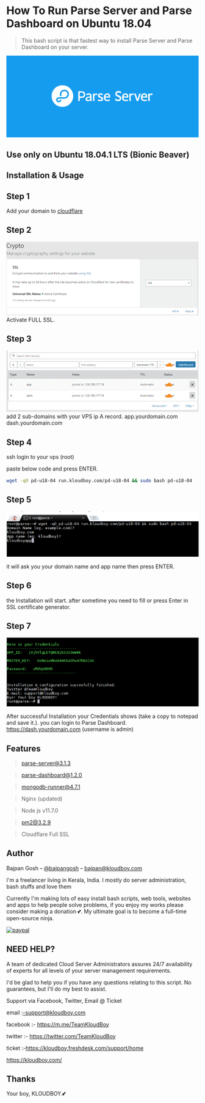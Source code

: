 # How To Run Parse Server and Parse Dashboard on Ubuntu 18.04
> This bash script is that fastest way to install Parse Server and Parse Dashboard on your server.

![](parse.png)

## Use only on Ubuntu 18.04.1 LTS (Bionic Beaver)

## Installation & Usage

## Step 1
Add your domain to [cloudflare](https://www.cloudflare.com/)

## Step 2
![](ssl.png)
Activate FULL SSL.

## Step 3
![](dns.png)
add 2 sub-domains with your VPS ip A record.
app.yourdomain.com
dash.yourdomain.com

## Step 4
ssh login to your vps (root)

paste below code and press ENTER.

```sh
wget -qO pd-u18-04 run.kloudboy.com/pd-u18-04 && sudo bash pd-u18-04
```
## Step 5
![](sshconsole.png)

it will ask you your domain name and app name then press ENTER.

## Step 6
the Installation will start. after sometime you need to fill or press Enter in SSL certificate generator.

## Step 7
![](key.png)

After successful Installation your Credentials shows (take a copy to notepad and save it.).
you can login to Parse Dashboard. https://dash.yourdomain.com (username is admin)

## Features

> parse-server@3.1.3

> parse-dashboard@1.2.0

> mongodb-runner@4.7.1

> Nginx (updated)

> Node js v11.7.0

> pm2@3.2.9

> Cloudflare Full SSL

## Author

Bajpan Gosh – [@bajpangosh](https://twitter.com/bajpangosh) – bajpan@kloudboy.com

I'm a freelancer living in Kerala, India. I mostly do server administration, bash stuffs and love them

Currently I'm making lots of easy install bash scripts, web tools, websites and apps to help people solve problems, if you enjoy my works please consider making a donation 💕. My ultimate goal is to become a full-time open-source ninja.

[![paypal](https://www.paypalobjects.com/en_US/i/btn/btn_donateCC_LG.gif)](https://www.paypal.me/bajpangosh)

## NEED HELP?

A team of dedicated Cloud Server Administrators assures 24/7 availability of experts for all levels of your server management requirements.

I'd be glad to help you if you have any questions relating to this script. No guarantees, but I'll do my best to assist.

Support via Facebook, Twitter, Email @ Ticket

email    :-support@kloudboy.com

facebook :- https://m.me/TeamKloudBoy

twitter  :- https://twitter.com/TeamKloudBoy

ticket   :-https://kloudboy.freshdesk.com/support/home

https://kloudboy.com/

## Thanks

Your boy, KLOUDBOY.💕

